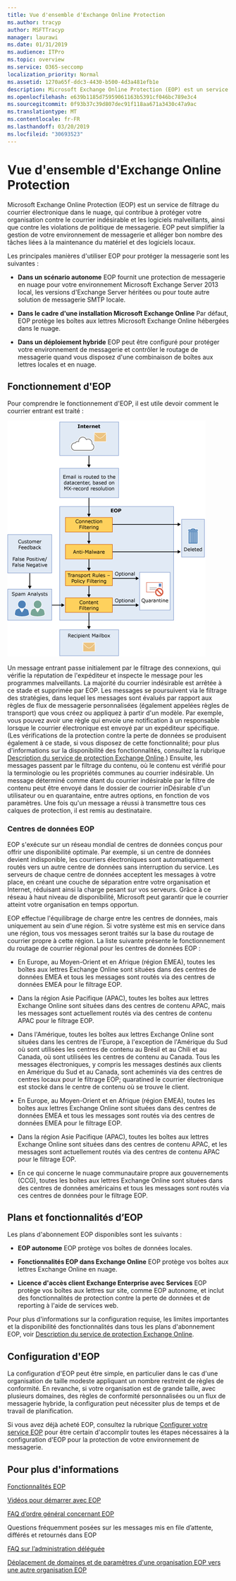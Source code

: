 ```yaml
---
title: Vue d'ensemble d'Exchange Online Protection
ms.author: tracyp
author: MSFTTracyp
manager: laurawi
ms.date: 01/31/2019
ms.audience: ITPro
ms.topic: overview
ms.service: O365-seccomp
localization_priority: Normal
ms.assetid: 1270a65f-ddc3-4430-b500-4d3a481efb1e
description: Microsoft Exchange Online Protection (EOP) est un service de filtrage du courrier électronique dans le nuage, qui contribue à protéger votre organisation contre le courrier indésirable et les logiciels malveillants, ainsi que contre les violations de politique de messagerie.
ms.openlocfilehash: e639b1185d75959061163b5391cf046bc789e3c4
ms.sourcegitcommit: 0f93b37c39d807dec91f118aa671a3430c47a9ac
ms.translationtype: MT
ms.contentlocale: fr-FR
ms.lasthandoff: 03/20/2019
ms.locfileid: "30693523"
---
```

# <a name="exchange-online-protection-overview"></a>Vue d'ensemble d'Exchange Online Protection

Microsoft Exchange Online Protection (EOP) est un service de filtrage du courrier électronique dans le nuage, qui contribue à protéger votre organisation contre le courrier indésirable et les logiciels malveillants, ainsi que contre les violations de politique de messagerie. EOP peut simplifier la gestion de votre environnement de messagerie et alléger bon nombre des tâches liées à la maintenance du matériel et des logiciels locaux.
  
Les principales manières d'utiliser EOP pour protéger la messagerie sont les suivantes :
  
- **Dans un scénario autonome** EOP fournit une protection de messagerie en nuage pour votre environnement Microsoft Exchange Server 2013 local, les versions d'Exchange Server héritées ou pour toute autre solution de messagerie SMTP locale. 
    
- **Dans le cadre d'une installation Microsoft Exchange Online** Par défaut, EOP protège les boîtes aux lettres Microsoft Exchange Online hébergées dans le nuage. 
    
- **Dans un déploiement hybride** EOP peut être configuré pour protéger votre environnement de messagerie et contrôler le routage de messagerie quand vous disposez d'une combinaison de boîtes aux lettres locales et en nuage. 
    
## <a name="how-eop-works"></a>Fonctionnement d'EOP

Pour comprendre le fonctionnement d'EOP, il est utile devoir comment le courrier entrant est traité :
  
![EOP-traitement du courrier électronique](../media/EOP-email-processing.png)
  
Un message entrant passe initialement par le filtrage des connexions, qui vérifie la réputation de l'expéditeur et inspecte le message pour les programmes malveillants. La majorité du courrier indésirable est arrêtée à ce stade et supprimée par EOP. Les messages se poursuivent via le filtrage des stratégies, dans lequel les messages sont évalués par rapport aux règles de flux de messagerie personnalisées (également appelées règles de transport) que vous créez ou appliquez à partir d'un modèle. Par exemple, vous pouvez avoir une règle qui envoie une notification à un responsable lorsque le courrier électronique est envoyé par un expéditeur spécifique. (Les vérifications de la protection contre la perte de données se produisent également à ce stade, si vous disposez de cette fonctionnalité; pour plus d'informations sur la disponibilité des fonctionnalités, consultez la rubrique [Description du service de protection Exchange Online](https://go.microsoft.com/fwlink/p/?LinkId=320619).) Ensuite, les messages passent par le filtrage du contenu, où le contenu est vérifié pour la terminologie ou les propriétés communes au courrier indésirable. Un message déterminé comme étant du courrier indésirable par le filtre de contenu peut être envoyé dans le dossier de courrier inDésirable d'un utilisateur ou en quarantaine, entre autres options, en fonction de vos paramètres. Une fois qu'un message a réussi à transmettre tous ces calques de protection, il est remis au destinataire.
  
### <a name="eop-datacenters"></a>Centres de données EOP

EOP s'exécute sur un réseau mondial de centres de données conçus pour offrir une disponibilité optimale. Par exemple, si un centre de données devient indisponible, les courriers électroniques sont automatiquement routés vers un autre centre de données sans interruption du service. Les serveurs de chaque centre de données acceptent les messages à votre place, en créant une couche de séparation entre votre organisation et Internet, réduisant ainsi la charge pesant sur vos serveurs. Grâce à ce réseau à haut niveau de disponibilité, Microsoft peut garantir que le courrier atteint votre organisation en temps opportun. 
  
EOP effectue l'équilibrage de charge entre les centres de données, mais uniquement au sein d'une région. Si votre système est mis en service dans une région, tous vos messages seront traités sur la base du routage de courrier propre à cette région. La liste suivante présente le fonctionnement du routage de courrier régional pour les centres de données EOP :
  
    
- En Europe, au Moyen-Orient et en Afrique (région EMEA), toutes les boîtes aux lettres Exchange Online sont situées dans des centres de données EMEA et tous les messages sont routés via des centres de données EMEA pour le filtrage EOP.
    
- Dans la région Asie Pacifique (APAC), toutes les boîtes aux lettres Exchange Online sont situées dans des centres de contenu APAC, mais les messages sont actuellement routés via des centres de contenu APAC pour le filtrage EOP.

- Dans l'Amérique, toutes les boîtes aux lettres Exchange Online sont situées dans les centres de l'Europe, à l'exception de l'Amérique du Sud où sont utilisées les centres de contenu au Brésil et au Chili et au Canada, où sont utilisées les centres de contenu au Canada. Tous les messages électroniques, y compris les messages destinés aux clients en Amérique du Sud et au Canada, sont acheminés via des centres de centres locaux pour le filtrage EOP; quaratined le courrier électronique est stocké dans le centre de contenu où se trouve le client.
    
- En Europe, au Moyen-Orient et en Afrique (région EMEA), toutes les boîtes aux lettres Exchange Online sont situées dans des centres de données EMEA et tous les messages sont routés via des centres de données EMEA pour le filtrage EOP.
    
- Dans la région Asie Pacifique (APAC), toutes les boîtes aux lettres Exchange Online sont situées dans des centres de contenu APAC, et les messages sont actuellement routés via des centres de contenu APAC pour le filtrage EOP.
    
- En ce qui concerne le nuage communautaire propre aux gouvernements (CCG), toutes les boîtes aux lettres Exchange Online sont situées dans des centres de données américains et tous les messages sont routés via ces centres de données pour le filtrage EOP.
    
## <a name="eop-plans-and-features"></a>Plans et fonctionnalités d’EOP

Les plans d'abonnement EOP disponibles sont les suivants :
  
- **EOP autonome** EOP protège vos boîtes de données locales. 
    
- **Fonctionnalités EOP dans Exchange Online** EOP protège vos boîtes aux lettres Exchange Online en nuage. 
    
- **Licence d'accès client Exchange Enterprise avec Services** EOP protège vos boîtes aux lettres sur site, comme EOP autonome, et inclut des fonctionnalités de protection contre la perte de données et de reporting à l'aide de services web. 
    
Pour plus d'informations sur la configuration requise, les limites importantes et la disponibilité des fonctionnalités dans tous les plans d'abonnement EOP, voir [Description du service de protection Exchange Online](https://go.microsoft.com/fwlink/p/?LinkId=320619).
  
## <a name="setting-up-eop"></a>Configuration d'EOP

La configuration d'EOP peut être simple, en particulier dans le cas d'une organisation de taille modeste appliquant un nombre restreint de règles de conformité. En revanche, si votre organisation est de grande taille, avec plusieurs domaines, des règles de conformité personnalisées ou un flux de messagerie hybride, la configuration peut nécessiter plus de temps et de travail de planification.
  
Si vous avez déjà acheté EOP, consultez la rubrique [Configurer votre service EOP](set-up-your-eop-service.md) pour être certain d'accomplir toutes les étapes nécessaires à la configuration d'EOP pour la protection de votre environnement de messagerie. 
  
## <a name="for-more-information"></a>Pour plus d'informations

[Fonctionnalités EOP](eop-features.md)
  
[Vidéos pour démarrer avec EOP](videos-for-getting-started-with-eop.md)
  
[FAQ d’ordre général concernant EOP](eop-general-faq.md)
  
Questions fréquemment posées sur les messages mis en file d’attente, différés et retournés dans EOP
  
[FAQ sur l’administration déléguée](delegated-administration-faq.md)
  
[Déplacement de domaines et de paramètres d'une organisation EOP vers une autre organisation EOP](move-domains-and-settings-from-one-eop-organization-to-another-eop-organization.md)
  


